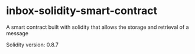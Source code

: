 # inbox-solidity-smart-contract
A smart contract built with solidity that allows the storage and retrieval of a message

Solidity version: 0.8.7
